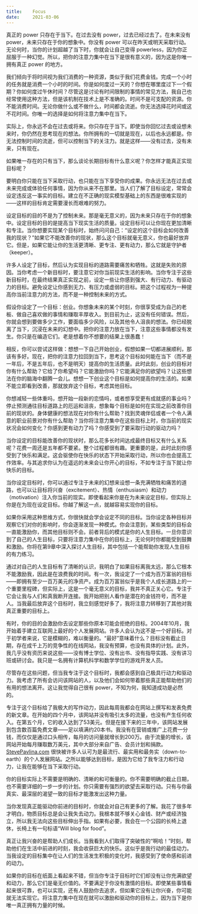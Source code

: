 ```yaml
---
title:    Focus
date:     2021-03-06
---
```


真正的 power 只存在于当下。在过去没有 power，过去已经过去了。在未来没有 power，未来只存在于你的想象中。你没有 power 可以在昨天或明天采取行动。无论何时，当你的计划超越了当下时，你就会让自己变得  powerless，因为你正屈服于一种幻觉。所以，把你的注意力集中在当下是很有意义的，因为这是你唯一拥有真正 power 的地方。

我们倾向于将时间视为我们消费的一种资源，类似于我们花费金钱。完成一个小时的任务就是消费一个小时的时间。你是如何度过一天的？你想在哪里度过下一个假期？你如何度过午休时间？尽管这是讨论有时间限制的事情的常见方法，我自己也经常使用这种方法，但是该机制在技术上是不准确的。时间不是可支配的资源。你不能消费时间。无论你做什么或不做什么，时间都会流逝。你无法选择花时间或这不花时间。你唯一的选择是如何将注意力集中在当下。

实际上，你永远不会在过去或将来。你只存在于当下。即使当你回忆过去或设想未来时，你仍然在思考现在的想法。你所拥有的一切就是现在，以后也永远都是。你无法控制时间的流逝，但可以控制当下的关注力。就是这样——没有过去，没有未来，只有现在。

如果唯一存在的只有当下，那么谈论长期目标有什么意义呢？你怎样才能真正实现目标呢？

要明白你只能在当下采取行动，也只能在当下享受你的成果。你永远无法在过去或未来完成或体验任何事情，因为你从来不在那里。当人们了解了目标设定，常常会设定违反这一事实的目标。建立在不正确的现实模型基础上的东西是很难实现的——这样的目标肯定需要漫长而艰难的努力。

设定目标的目的不是为了控制未来。那是毫无意义的，因为未来只存在于你的想象中。设定目标的目的是提高当下现实生活的质量。设定目标可以让你现在更加清晰和专注。当你想要实现某个目标时，始终问问自己：“设定的这个目标会如何改善我的现状？”如果它不能改善你的现状，那么这个目标就毫无意义，你也最好放弃它。但是，如果它能让你的生活更清晰、更专注、更有动力，那么它就是守护者（keeper）。

许多人设定了目标，然后认为实现目标的道路需要痛苦和牺牲。这就是失败的原因。当你考虑一个新目标时，要注意它对你当前现实生活的影响。当你专注于这些新目标时，在最终结果真正实现之前，设定一些让你感到强大、有行动力、有驱动力的目标。避免设定让你感到无力、有压力或虚弱的目标。把这个过程视为一种提高你当前注意力的方法，而不是一种控制未来的方式。

假设你设定了一个目标：创业。你想象未来的某个时刻，你很享受成为自己的老板、做自己喜欢做的事情和赚取丰厚收入。到目前为止，这没有任何错误。然后，你就会想到要做多少工作，要面临多少风险，以及其他令人沮丧的想法。你已经脱离了当下，沉浸在未来的幻想中。把你的注意力放在当下，注意这些事情都没有发生。你只是在编造它们。老是想着你不想要的结果上很愚蠢！

相反，你可以尝试这样做：想想一下自己开始创业，假想如果一切都进展顺利，那该有多好。现在，把你的注意力拉回到当下，思考这个目标如何能在当下（而不是一年后，不是五年后，也不是明天）提高你的生活质量。此时此刻，创业的目标对你有什么帮助？它给了你希望吗？它能激励你吗？它能满足你的欲望吗？让这些想法在你的脑海中翻腾一会儿。想想一下创业这个目标是如何提高你的生活的。如果不能立即看到改善，那就放弃这个目标，考虑其他目标。

你想减轻一些体重吗，想开始一段新的恋情吗，或者想享受更有成就感的事业吗？停止预测通往目标道路上的厄运和沮丧，想象每个目标是如何在实现之前改善你目前的现状的。身体健康的想法现在对你有什么帮助？找到灵魂伴侣或者一个令人满意的职业前景对你有什么帮助？当你将注意力集中在这些目标上时，你当前的现实状况会如何变化？你感到更有动力了吗？你感受到了要采取行动的驱动力吗？

当你设定的目标能改善你的现状时，那么花多长时间达成最终目标又有什么关系呢？花费一周还是五年都不要紧。整个过程都很有趣。更重要的是，此时此刻你感受到了快乐和满足。这会驱使你在快乐的状态下开始采取行动，所以你也会提高工作效率。与其追求你认为在遥远的未来会让你开心的目标，不如专注于当下就让你快乐的目标。

当你设定目标时，你可以通过专注于未来的幻想来设想一条充满牺牲和痛苦的道路，也可以让目标将兴奋（excitement）、热情（enthusiasm）和动力（motivation）注入你当前的现实。即使看起来你是在为未来设定目标，但实际上你是在为现在设定目标。你越了解这一点，就越容易实现你的目标。

如果你采用这种思维方式，你很快就会学会设定不同的目标。当你设定各种目标并观察它们对你的影响时，你会逐渐发现一种模式。你会注意到，某些类型的目标会一直能激励你，而其他目标则不会。前者背后的模式是你的人生目标。一旦你意识到了自己的人生目标，只要将注意力集中在你的目标上，无论何时你都能受到鼓舞和激励。你将在第9章中深入探讨人生目标，其中包括一个能帮助你发现人生目标的有力练习。

通过对自己的人生目标有了清晰的认识，我明白了如果目标离我太远，那么它根本不能激励我，因此是在浪费我的时间。有一次，我设定了一个成为百万富翁的目标——即拥有至少一百万美元的净资产。成为百万富翁似乎是我个人成长道路上的一个重要里程碑，但实际上，这是一个毫无意义的目标，我并不真正关心它。专注于它会让我与人们和真我断开连接。我开始把别人看作是潜在的金钱符号，而不是人。当我最后放弃这个目标时，我立刻感觉好多了，我将注意力转移到了其他对我真正重要的目标上。

有时，你的目的会激励你去设定那些你原本可能会拒绝的目标。2004年10月，我开始着手建立互联网上最好的个人发展网站。许多人会认为这不是一个好目标。对于初学者来说，它是模糊的，难以衡量的。“最好”意味着什么？目标没有截止日期，存在成千上万的竞争性的在线网站，我没有预算，也没有具体的计划。此外，我几乎没有资历来说这些——没有博士学位、没有出书、没有指导实践、没有讲习班或研讨会。我只是一名拥有计算机科学和数学学位的游戏开发人员。

尽管存在这些问题，但当我专注于这个目标时，我都会感到自己极具行动力和驱动力。我考虑了所有会访问该网站的人，以及他们会如何带着那些真正能帮助他们的有用的想法离开。这让我觉得自己很有 power，不知为何，我知道成功是必然的。

专注于这个目标给了我极大的写作动力，因此每周我都会在网站上撰写和发表免费的新文章。在开始的四个月中，该网站并没有吸引太多的流量，也没有产生任何收入。在第五个月，它的收入达到了53美元。但是在接下来的三年中，该网站发展到包含数百篇免费文章——足以填满约20本书。我没有在营销或推广上花费一分钱，而仅仅是通过口头相传，每月的访问量就增长到200万。由于流量的增长，该网站开始每月赚取数万美元，其中大部分来自广告、会员计划和捐款。[StevePavlina.com](https://stevepavlina.com/) 很快被许多人认可为是最流行、最实用和最务实（down-to-earth）的个人发展网站。之所以能够达到目标，是因为它给了我专注力和行动力，让我在能够在当下采取行动。

你的目标实际上不需要是明确的、清晰的和可衡量的。你不需要明确的截止日期，也不需要详细的一步一步的计划。你只需要有强烈的欲望去采取行动。只有与你最真实、最深层的渴望一致的目标才能激发出这种力量。

当你发现真正能驱动你前进的目标时，你就会对自己有更多的了解。我花了很多年才明白，物质目标总是会让我失去动力。我根本就不够关心金钱、财产或经济独立，所以我无法向这些目标伸出手指。如果有必要，我会在一个公园的长椅上退休，长椅上有一句标语“Will blog for food”。

真正让我兴奋的是帮助人们成长。当我看到人们取得了突破性的“啊哈！”时刻，帮助他们在生活中前进的时刻，我会收获巨大的快乐。这似乎是我行动的最佳动力。当我设定的目标集中在让人们的生活发生积极的变化时，我感受到了使命感和前进的动力。

如果你的目标在纸面上看起来不错，但当你专注于目标时它们却没有让你充满欲望和动力，那么它们是毫无价值的。不要满足于你没有激情的目标。即使某些事情看起来很可靠，也可以实现，还有人鼓励你去追求，但如果它没有让你兴奋，你可能就无法实现它。将注意力集中在现在就可以激励和驱动你的目标上，因为当下是你唯一真正拥有力量的时候。
